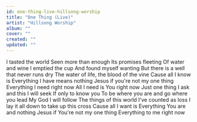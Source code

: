 ```yaml
---
id: one-thing-live-hillsong-worship
title: "One Thing (Live)"
artist: "Hillsong Worship"
album: ""
cover: ""
created: ""
updated: ""
---
```


I tasted the world
Seen more than enough
Its promises fleeting
Of water and wine I emptied the cup
And found myself wanting
But there is a well that never runs dry
The water of life, the blood of the vine
Cause all I know is
Everything I have means nothing
Jesus if you're not my one thing
Everything I need right now
All I need is You right now
Just one thing I ask and this I will seek
If only to know you
To be where you are and go where you lead
My God I will follow
The things of this world I've counted as loss
I lay it all down to take up this cross
Cause all I want is
Everything You are and nothing
Jesus if You're not my one thing
Everything to me right now